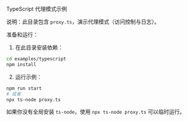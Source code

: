 TypeScript 代理模式示例

说明：此目录包含 `proxy.ts`，演示代理模式（访问控制与日志）。

准备和运行：

1. 在此目录安装依赖：

```bash
cd examples/typescript
npm install
```

2. 运行示例：

```bash
npm run start
# 或者
npx ts-node proxy.ts
```

如果你没有全局安装 `ts-node`，使用 `npx ts-node proxy.ts` 可以临时运行。
